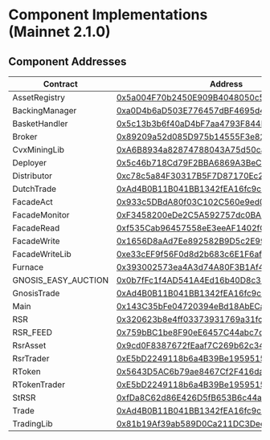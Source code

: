 # Component Implementations (Mainnet 2.1.0)
## Component Addresses
| Contract | Address | Version |
| --- | --- | --- |
| AssetRegistry | [0x5a004F70b2450E909B4048050c585549Ab8afeB8](https://etherscan.io/address/0x5a004F70b2450E909B4048050c585549Ab8afeB8) | 2.0.0 |
| BackingManager | [0xa0D4b6aD503E776457dBF4695d462DdF8621A1CC](https://etherscan.io/address/0xa0D4b6aD503E776457dBF4695d462DdF8621A1CC) | 2.0.0 |
| BasketHandler | [0x5c13b3b6f40aD4bF7aa4793F844BA24E85482030](https://etherscan.io/address/0x5c13b3b6f40aD4bF7aa4793F844BA24E85482030) | 2.1.0 |
| Broker | [0x89209a52d085D975b14555F3e828F43fb7EaF3B7](https://etherscan.io/address/0x89209a52d085D975b14555F3e828F43fb7EaF3B7) | 2.1.0 |
| CvxMiningLib | [0xA6B8934a82874788043A75d50ca74a18732DC660](https://etherscan.io/address/0xA6B8934a82874788043A75d50ca74a18732DC660) | N/A |
| Deployer | [0x5c46b718Cd79F2BBA6869A3BeC13401b9a4B69bB](https://etherscan.io/address/0x5c46b718Cd79F2BBA6869A3BeC13401b9a4B69bB) | 2.1.0 |
| Distributor | [0xc78c5a84F30317B5F7D87170Ec21DC73Df38d569](https://etherscan.io/address/0xc78c5a84F30317B5F7D87170Ec21DC73Df38d569) | 2.0.0 |
| DutchTrade | [0xAd4B0B11B041BB1342fEA16fc9c12Ef2a6443439](https://etherscan.io/address/0xAd4B0B11B041BB1342fEA16fc9c12Ef2a6443439) | N/A |
| FacadeAct | [0x933c5DBdA80f03C102C560e9ed0c29812998fA78](https://etherscan.io/address/0x933c5DBdA80f03C102C560e9ed0c29812998fA78) | N/A |
| FacadeMonitor | [0xF3458200eDe2C5A592757dc0BA9A915e9CCA77C6](https://etherscan.io/address/0xF3458200eDe2C5A592757dc0BA9A915e9CCA77C6) | N/A |
| FacadeRead | [0xf535Cab96457558eE3eeAF1402fCA6441E832f08](https://etherscan.io/address/0xf535Cab96457558eE3eeAF1402fCA6441E832f08) | N/A |
| FacadeWrite | [0x1656D8aAd7Ee892582B9D5c2E9992d9f94ff3629](https://etherscan.io/address/0x1656D8aAd7Ee892582B9D5c2E9992d9f94ff3629) | N/A |
| FacadeWriteLib | [0xe33cEF9f56F0d8d2b683c6E1F6afcd1e43b77ea8](https://etherscan.io/address/0xe33cEF9f56F0d8d2b683c6E1F6afcd1e43b77ea8) | N/A |
| Furnace | [0x393002573ea4A3d74A80F3B1Af436a3ee3A30c96](https://etherscan.io/address/0x393002573ea4A3d74A80F3B1Af436a3ee3A30c96) | 2.0.0 |
| GNOSIS_EASY_AUCTION | [0x0b7fFc1f4AD541A4Ed16b40D8c37f0929158D101](https://etherscan.io/address/0x0b7fFc1f4AD541A4Ed16b40D8c37f0929158D101) | N/A |
| GnosisTrade | [0xAd4B0B11B041BB1342fEA16fc9c12Ef2a6443439](https://etherscan.io/address/0xAd4B0B11B041BB1342fEA16fc9c12Ef2a6443439) | N/A |
| Main | [0x143C35bFe04720394eBd18AbECa83eA9D8BEdE2F](https://etherscan.io/address/0x143C35bFe04720394eBd18AbECa83eA9D8BEdE2F) | 2.0.0 |
| RSR | [0x320623b8e4ff03373931769a31fc52a4e78b5d70](https://etherscan.io/address/0x320623b8e4ff03373931769a31fc52a4e78b5d70) | N/A |
| RSR_FEED | [0x759bBC1be8F90eE6457C44abc7d443842a976d02](https://etherscan.io/address/0x759bBC1be8F90eE6457C44abc7d443842a976d02) | N/A |
| RsrAsset | [0x9cd0F8387672fEaaf7C269b62c34C53590d7e948](https://etherscan.io/address/0x9cd0F8387672fEaaf7C269b62c34C53590d7e948) | N/A |
| RsrTrader | [0xE5bD2249118b6a4B39Be195951579dC9Af05029a](https://etherscan.io/address/0xE5bD2249118b6a4B39Be195951579dC9Af05029a) | 2.0.0 |
| RToken | [0x5643D5AC6b79ae8467Cf2F416da6D465d8e7D9C1](https://etherscan.io/address/0x5643D5AC6b79ae8467Cf2F416da6D465d8e7D9C1) | 2.1.0 |
| RTokenTrader | [0xE5bD2249118b6a4B39Be195951579dC9Af05029a](https://etherscan.io/address/0xE5bD2249118b6a4B39Be195951579dC9Af05029a) | 2.0.0 |
| StRSR | [0xfDa8C62d86E426D5fB653B6c44a455Bb657b693f](https://etherscan.io/address/0xfDa8C62d86E426D5fB653B6c44a455Bb657b693f) | 2.1.0 |
| Trade | [0xAd4B0B11B041BB1342fEA16fc9c12Ef2a6443439](https://etherscan.io/address/0xAd4B0B11B041BB1342fEA16fc9c12Ef2a6443439) | N/A |
| TradingLib | [0x81b19Af39ab589D0Ca211DC3Dee4cfF7072eb478](https://etherscan.io/address/0x81b19Af39ab589D0Ca211DC3Dee4cfF7072eb478) | N/A |
        